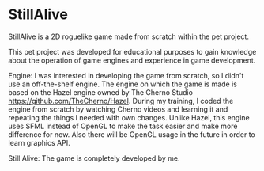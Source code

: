 # StillAlive
StillAlive is a 2D roguelike game made from scratch within the pet project.

This pet project was developed for educational purposes to gain knowledge about the operation of game engines and experience in game development.

Engine:
I was interested in developing the game from scratch, so I didn't use an off-the-shelf engine. The engine on which the game is made is based on the Hazel engine owned by The Cherno Studio https://github.com/TheCherno/Hazel. During my training, I coded the engine from scratch by watching Cherno videos and learning it and repeating the things I needed with own changes. Unlike Hazel, this engine uses SFML instead of OpenGL to make the task easier and make more difference for now. Also there will be OpenGL usage in the future in order to learn graphics API.

Still Alive:
The game is completely developed by me.
